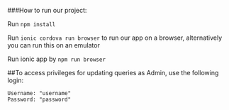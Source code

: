 ###How to run our project:

Run `npm install`

Run `ionic cordova run browser` to run our app on a browser, alternatively you can run this on an emulator

Run ionic app by  `npm run browser` 

##To access privileges for updating queries as Admin, use the following login:
```
Username: "username"
Password: "password"
```
